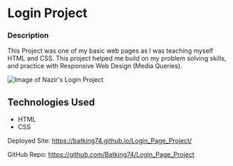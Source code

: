 # Login Project

### Description
This Project was one of my basic web pages as I was teaching myself HTML and CSS.
This project helped me build on my problem solving skills, and practice with Responsive Web Design (Media Queries).

![Image of Nazir's Login Project](./Login_Project.png)


## Technologies Used
- HTML
- CSS

Deployed Site: https://batking74.github.io/Login_Page_Project/

GitHub Repo: https://github.com/Batking74/Login_Page_Project